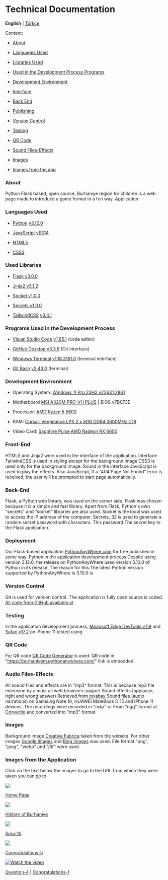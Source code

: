 # Technical Documentation

**English** | [Türkçe](/TechnicalDocumentation-TR.md)

Content:

- [About](#about)

- [Languages Used](#languages-used)

- [Libraries Used](#used-libraries)

- [Used in the Development Process Programs](#programs-used-in-development-process)

- [Development Environment](#development-environment)

- [Interface](#interface)

- [Back End](#back-end)

- [Publishing](#publishing)

- [Version Control](#version-control)

- [Testing](#test-etme)

- [QR Code](#qr-code)

- [Sound Files-Effects](#sound-files-effects)

- [Images](#images)

- [Images from the app](#images-from-the-app)

### About

Python Flask based, open source, Burhaniye region for children
is a web page made to introduce a game format in a fun way.
Application.

### Languages Used

- [Python](https://www.python.org/)
  [v3.12.0](https://www.python.org/downloads/release/python-3120/)

- [JavaScript](https://www.javascript.com/)
  [vES14](https://ecma-international.org/publications-and-standards/standards/ecma-262/)

- [HTML5](https://dev.w3.org/html5/spec-LC/)

- [CSS3](https://www.w3.org/Style/CSS/Overview.en.html)

### Used Libraries

- [Flask v3.0.0](https://flask.palletsprojects.com/en/3.0.x/)

- [Jinja2 v3.1.2](https://jinja.palletsprojects.com/en/3.1.x/)

- [Socket v1.0.0](https://docs.python.org/3/library/socket.html)

- [Secrets v1.0.0](https://docs.python.org/3/library/secrets.html)

- [TailwindCSS](https://tailwindcss.com/)
  [v3.4.1](https://github.com/tailwindlabs/tailwindcss/releases/tag/v3.4.1)

### Programs Used in the Development Process

- [Visual Studio Code](https://code.visualstudio.com/)
  [v1.85.1](https://code.visualstudio.com/updates/v1_85) (code editor)

- [GitHub Desktop v3.3.6](https://desktop.github.com/) (Git interface)

- [Windows Terminal](https://github.com/microsoft/terminal)
  [v1.18.3181.0](https://github.com/microsoft/terminal/releases/tag/v1.18.3181.0)
  (terminal interface)

- [Git Bash](https://git-scm.com/)
  [v2.43.0](https://raw.githubusercontent.com/git/git/master/Documentation/RelNotes/2.43.0.txt)
  (terminal)

### Development Environment

- Operating System: [Windows 11 Pro 23H2
  v22631.2861](https://support.microsoft.com/en-gb/topic/december-12-2023-kb5033375-os-builds-22621-2861-and-22631-2861-90f983aa-efb6-4caa-9cab-7e5cfa00ed36)

- Motherboard [MSI A320M PRO-VH
  PLUS](https://www.msi.com/Motherboard/A320M-PRO-VH-PLUS/Specification)
  \| BIOS v7B073E

- Processor: [AMD Ryzen 5
  5600](https://www.amd.com/en/products/cpu/amd-ryzen-5-5600)

- RAM: [Corsair Vengeance LPX 2 x 8GB DDR4 3600MHz
  C18](https://www.corsair.com/us/en/p/memory/cmk16gx4m2d3600c18/vengeancea-lpx-16gb-2-x-8gb-ddr4-dram-3600mhz-c18-memory-kit-black-cmk16gx4m2d3600c18)

- Video Card: [Sapphire Pulse AMD Radeon RX
  6600](https://www.sapphiretech.com/en/consumer/pulse-radeon-rx-6600-8g-gddr6)

### Front-End

HTML5 and Jinja2 were used in the interface of the application. Interface
TailwindCSS is used in styling except for the background image
CSS3 is used only for the background image. Sound in the interface
JavaScript is used to play the effects. Also JavaScript,
If a "404 Page Not Found" error is received, the user will be prompted to start
page automatically.

### Back-End

Flask, a Python web library, was used on the server side.
Flask was chosen because it is a simple and fast library.
Apart from Flask, Python's own "secrets" and "socket"
libraries are also used. Socket is the local
was used to access the IP address of the computer. Secrets, 32
is used to generate a random secret password with characters. This password
The secret key to the Flask application.

### Deployment

Our Flask-based application
[PythonAnyWhere.com](https://www.pythonanywhere.com/) for free
published in some way. Python in the application development process
Despite using version 3.12.0, the release on PythonAnyWhere
used version 3.10.0 of Python in its release. The reason for this
The latest Python version supported by PythonAnyWhere is 3.10.0
is

### Version Control

Git is used for version control. The application is fully open source
is coded. [All code from GitHub
available at](https://github.com/DogukanUrker/BurhaniyeAPP)

### Testing

In the application development process, [Microsoft Edge DevTools
v119](https://learn.microsoft.com/en-us/microsoft-edge/devtools-guide-chromium/overview)
and [Safari v17.2](https://developer.apple.com/safari/) on iPhone 11
tested using

### QR Code

For QR code [QR Code Generator](https://www.qr-code-generator.com/)
is used. QR code in "<https://burhaniyem.pythonanywhere.com/>"
link is embedded.

### Audio Files-Effects

All sound files and effects are in "mp3" format. This is because mp3
file extension by almost all web browsers
support Sound effects (applause, right and wrong answer)
Retrieved from [pixabay](https://pixabay.com/sound-effects/) Sound
files (audio narrations) on Samsung Note 10, HUAWEI MateBook D 15
and iPhone 11 devices. The recordings were recorded in "m4a" or
From "ogg" format at [Convertio](https://convertio.co/)
and converted into "mp3" format.

### Images

Background image [Creative Fabrica](https://www.creativefabrica.com/)
taken from the website. For other images [Google
Images](https://images.google.com/) and [Bing
Images](https://www.bing.com/images) was used. File format
"png", "jpeg", "webp" and "jfif" were used.

### Images from the Application

Click on the text below the images to go to the URL from which they were taken
you can go to

![](appImages/b6cf234e54d13739448b1ef72b893c5771fcd840.png)

[Home Page](https://burhaniyem.pythonanywhere.com/)

![](appImages/0c67c08cecd98fa64852f4fb88d21abc4bc0f7fc.png)

[History of Burhaniye](https://burhaniyem.pythonanywhere.com/tarihce)

![](appImages/cb4c7c2f1dad4e302af9a644add0a4b77ffa051d.png)

[Soru-10](http://soru10)

![](appImages/449ea90bde52a88dddf63ce55261881333c57108.png)

[Congratulations-5](https://burhaniyem.pythonanywhere.com/tebrikler5)

[![Watch the video](https://img.youtube.com/vi/1ErslNznk68/maxresdefault.jpg)](https://youtu.be/1ErslNznk68)

[Question-4](https://burhaniyem.pythonanywhere.com/soru4) \|
[Congratulations-1](https://burhaniyem.pythonanywhere.com/tebrikler1)
